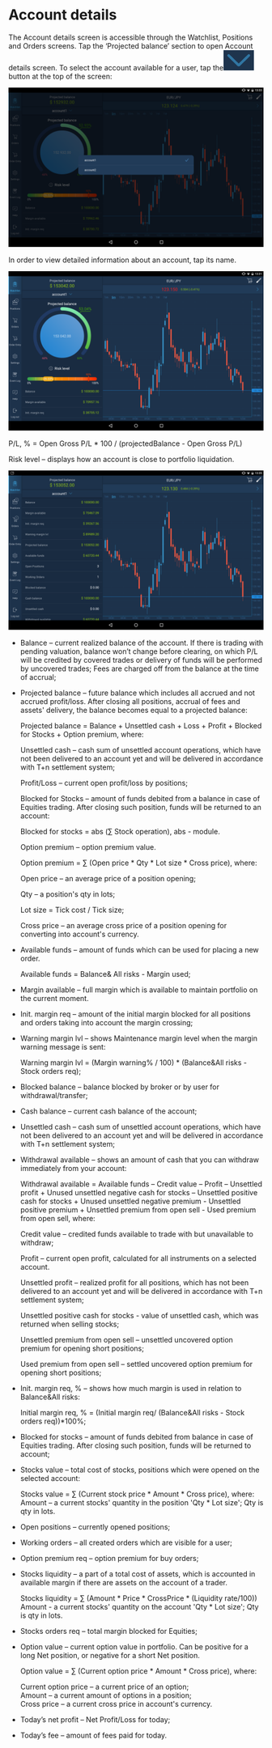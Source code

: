 # Account details

The Account details screen is accessible through the Watchlist, Positions and Orders screens. Tap the ‘Projected balance’ section to open Account details screen. To select the account available for a user, tap the![](../../../.gitbook/assets/first%20%283%29.png)button at the top of the screen:

![](../../../.gitbook/assets/1%20%2878%29.png)

In order to view detailed information about an account, tap its name.

![](../../../.gitbook/assets/2%20%2812%29.png)

P/L, % = Open Gross P/L \* 100 / \(projectedBalance - Open Gross P/L\) 

Risk level – displays how an account is close to portfolio liquidation.

![](../../../.gitbook/assets/3%20%282%29.png)

* Balance – current realized balance of the account. If there is trading with pending valuation, balance won’t change before clearing, on which P/L will be credited by covered trades or delivery of funds will be performed by uncovered trades; Fees are charged off from the balance at the time of accrual;
* Projected balance – future balance which includes all accrued and not accrued profit/loss. After closing all positions, accrual of fees and assets' delivery, the balance becomes equal to a projected balance:

  Projected balance = Balance + Unsettled cash + Loss + Profit + Blocked for Stocks + Option premium, where:

  Unsettled cash – cash sum of unsettled account operations, which have not been delivered to an account yet and will be delivered in accordance with T+n settlement system;

  Profit/Loss – current open profit/loss by positions;

  Blocked for Stocks – amount of funds debited from a balance in case of Equities trading. After closing such position, funds will be returned to an account:

  Blocked for stocks = abs \(∑ Stock operation\), abs - module.

  Option premium – option premium value.

  Option premium = ∑ \(Open price \* Qty \* Lot size \* Cross price\), where:

  Open price – an average price of a position opening;

  Qty – a position's qty in lots;

  Lot size = Tick cost / Tick size;

  Cross price – an average cross price of a position opening for converting into account's currency.

* Available funds – amount of funds which can be used for placing a new order. 

  Available funds = Balance& All risks - Margin used;

* Margin available – full margin which is available to maintain portfolio on the current moment. 
* Init. margin req – amount of the initial margin blocked for all positions and orders taking into account the margin crossing;
* Warning margin lvl – shows Maintenance margin level when the margin warning message is sent:

  Warning margin lvl = \(Margin warning% / 100\) \* \(Balance&All risks - Stock orders req\);

* Blocked balance – balance blocked by broker or by user for withdrawal/transfer;
* Cash balance – current cash balance of the account;
* Unsettled cash – сash sum of unsettled account operations, which have not been delivered to an account yet and will be delivered in accordance with T+n settlement system;
* Withdrawal available – shows an amount of cash that you can withdraw immediately from your account:

  Withdrawal available = Available funds – Credit value – Profit – Unsettled profit + Unused unsettled negative cash for stocks – Unsettled positive cash for stocks + Unused unsettled negative premium - Unsettled positive premium + Unsettled premium from open sell - Used premium from open sell, where:

  Credit value – credited funds available to trade with but unavailable to withdraw;

  Profit – current open profit, calculated for all instruments on a selected account.

  Unsettled profit – realized profit for all positions, which has not been delivered to an account yet and will be delivered in accordance with T+n settlement system;

  Unsettled positive cash for stocks - value of unsettled cash, which was returned when selling stocks;

  Unsettled premium from open sell – unsettled uncovered option premium for opening short positions;

  Used premium from open sell – settled uncovered option premium for opening short positions;

* Init. margin req, % – shows how much margin is used in relation to Balance&All risks:

  Initial margin req, % = \(Initial margin req/ \(Balance&All risks - Stock orders req\)\)\*100%;

* Blocked for stocks – amount of funds debited from balance in case of Equities trading. After closing such position, funds will be returned to account;
* Stocks value – total cost of stocks, positions which were opened on the selected account:

   Stocks value = ∑ \(Current stock price \* Amount \* Cross price\), where:  
   Amount – a current stocks' quantity in the position 'Qty \* Lot size'; Qty is qty in lots.

* Open positions – currently opened positions;
* Working orders – all created orders which are visible for a user;
* Option premium req – option premium for buy orders;
* Stocks liquidity – a part of a total cost of assets, which is accounted in available margin if there are assets on the account of a trader.

  Stocks liquidity = ∑ \(Amount \* Price \* CrossPrice \* \(Liquidity rate/100\)\) Amount - a current stocks' quantity on the account 'Qty \* Lot size'; Qty is qty in lots.

* Stocks orders req – total margin blocked for Equities;
* Option value – сurrent option value in portfolio. Can be positive for a long Net position, or negative for a short Net position. 

  Option value = ∑ \(Current option price \* Amount \* Cross price\), where:

  Current option price – a current price of an option;  
  Amount – a current amount of options in a position;  
  Cross price – a current cross price in account's currency.

* Today’s net profit – Net Profit/Loss for today;
* Today’s fee ­– amount of fees paid for today.

